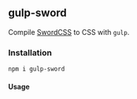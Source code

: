 ## gulp-sword
Compile [SwordCSS](https://github.com/swordcss/swordcss) to CSS with `gulp`.

### Installation
`npm i gulp-sword`

#### Usage
